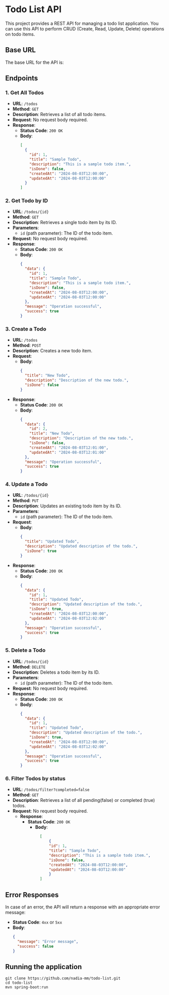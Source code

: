 # Todo List API

This project provides a REST API for managing a todo list application. You can use this API to perform CRUD (Create, Read, Update, Delete) operations on todo items.

## Base URL

The base URL for the API is:


## Endpoints

### 1. **Get All Todos**

- **URL**: `/todos`
- **Method**: `GET`
- **Description**: Retrieves a list of all todo items.
- **Request**: No request body required.
- **Response**:
    - **Status Code**: `200 OK`
    - **Body**:
      ```json
      [
        {
          "id": 1,
          "title": "Sample Todo",
          "description": "This is a sample todo item.",
          "isDone": false,
          "createdAt": "2024-08-03T12:00:00",
          "updatedAt": "2024-08-03T12:00:00"
        }
      ]
      ```

### 2. **Get Todo by ID**

- **URL**: `/todos/{id}`
- **Method**: `GET`
- **Description**: Retrieves a single todo item by its ID.
- **Parameters**:
    - `id` (path parameter): The ID of the todo item.
- **Request**: No request body required.
- **Response**:
    - **Status Code**: `200 OK`
    - **Body**:
      ```json
      {
        "data": {
          "id": 1,
          "title": "Sample Todo",
          "description": "This is a sample todo item.",
          "isDone": false,
          "createdAt": "2024-08-03T12:00:00",
          "updatedAt": "2024-08-03T12:00:00"
        },
        "message": "Operation successful",
        "success": true
      }
      ```

### 3. **Create a Todo**

- **URL**: `/todos`
- **Method**: `POST`
- **Description**: Creates a new todo item.
- **Request**:
    - **Body**:
      ```json
      {
        "title": "New Todo",
        "description": "Description of the new todo.",
        "isDone": false
      }
      ```
- **Response**:
    - **Status Code**: `200 OK`
    - **Body**:
      ```json
      {
        "data": {
          "id": 2,
          "title": "New Todo",
          "description": "Description of the new todo.",
          "isDone": false,
          "createdAt": "2024-08-03T12:01:00",
          "updatedAt": "2024-08-03T12:01:00"
        },
        "message": "Operation successful",
        "success": true
      }
      ```

### 4. **Update a Todo**

- **URL**: `/todos/{id}`
- **Method**: `PUT`
- **Description**: Updates an existing todo item by its ID.
- **Parameters**:
    - `id` (path parameter): The ID of the todo item.
- **Request**:
    - **Body**:
      ```json
      {
        "title": "Updated Todo",
        "description": "Updated description of the todo.",
        "isDone": true
      }
      ```
- **Response**:
    - **Status Code**: `200 OK`
    - **Body**:
      ```json
      {
        "data": {
          "id": 1,
          "title": "Updated Todo",
          "description": "Updated description of the todo.",
          "isDone": true,
          "createdAt": "2024-08-03T12:00:00",
          "updatedAt": "2024-08-03T12:02:00"
        },
        "message": "Operation successful",
        "success": true
      }
      ```

### 5. **Delete a Todo**

- **URL**: `/todos/{id}`
- **Method**: `DELETE`
- **Description**: Deletes a todo item by its ID.
- **Parameters**:
    - `id` (path parameter): The ID of the todo item.
- **Request**: No request body required.
- **Response**:
    - **Status Code**: `200 OK`
    - **Body**:
      ```json
      {
        "data": {
          "id": 1,
          "title": "Updated Todo",
          "description": "Updated description of the todo.",
          "isDone": true,
          "createdAt": "2024-08-03T12:00:00",
          "updatedAt": "2024-08-03T12:02:00"
        },
        "message": "Operation successful",
        "success": true
      }
      ```


### 6. **Filter Todos by status**

- **URL**: `/todos/filter?completed=false`
- **Method**: `GET`
- **Description**: Retrieves a list of all pending(false) or completed (true) todos.
- **Request**: No request body required.
  - **Response**:
      - **Status Code**: `200 OK`
        - **Body**:
          ```json
            [
                {
                "id": 1,
                "title": "Sample Todo",
                "description": "This is a sample todo item.",
                "isDone": false,
                "createdAt": "2024-08-03T12:00:00",
                "updatedAt": "2024-08-03T12:00:00"
                }
            ]
          ```

## Error Responses

In case of an error, the API will return a response with an appropriate error message:

- **Status Code**: `4xx` or `5xx`
- **Body**:
  ```json
  {
    "message": "Error message",
    "success": false
  }


## Running the application

 ```shell
git clone https://github.com/nadia-mm/todo-list.git
cd todo-list
mvn spring-boot:run

